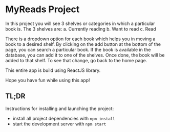 # MyReads Project

In this project you will see 3 shelves or categories in which a particular book is. The 3 shelves are:
a. Currently reading
b. Want to read
c. Read

There is a dropdown option for each book which helps you in moving a book to a desired shelf.
By clicking on the add button at the bottom of the page, you can search a particular book.
If the book is available in the database, you can add it to one of the shelves. Once done, the book will be added to that shelf. To see that change, go back to the home page.

This entire app is build using ReactJS library. 

Hope you have fun while using this app!

## TL;DR

Instructions for installing and launching the project:

* install all project dependencies with `npm install`
* start the development server with `npm start`


